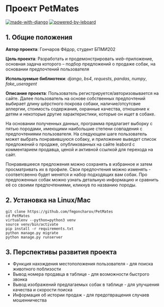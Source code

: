 # Проект PetMates

[![made-with-django](https://img.shields.io/badge/made%20with-Django-green)](https://www.djangoproject.com) [![powered-by-leboard](https://img.shields.io/badge/powered%20by-Leboard-informational)](https://leboard.ru)

## 1. Общие положения

**Автор проекта**: Гончаров Фёдор, студент БПМИ202

**Цель проекта**: Разработать и продемонстрировать _web_-приложение, основная задача которого – подбор предложений о продаже собак, на основании предпочтений пользователя

**Используемые библиотеки**: _django_, _bs4_, _requests_, _pandas_, _numpy_, _fake_useragent_

**Описание проекта**: Пользователь регистрируется/авторизовывается на сайте. Далее пользователь на основе собственных предпочтений выбирает длину шёрстного покрова собаки, наличие/отсутсвие аллергии, стоимость содержания, охранные качества, отношение к детям и некоторые другие характеристики, которые он ищет в собаке.

На основании полученных данных, программа предлагает выборку с пятью породами, имеющими наибольшие степени совпадения с предпочтениями пользователя. На следующем шаге пользователь может выбрать понравившуюся собаку, и приложение выведет список предложений о продаже, опубликованных на сайте leabord с комментарием продавца, ценой и активной ссылкой для перехода на сайт.

Понравившееся предложения можно сохранять в избранное и затем просматривать их в профиле. Свои предпочтения можно изменять - соответсвенно будет менятся и набор подходящих вам собак. Про предложенных собак можно узнать детальную информацию и сравнить её со своими предпочтениями, кликнув по названию породы.

## 2. Установка на Linux/Mac

```
git clone https://github.com/fmgoncharov/PetMates
cd PetMates
virtualenv --python=python3 venv
source venv/bin/activate
pip install -r requirements.txt
python manage.py migrate
python manage.py runserver
```

## 3. Перспективы развития проекта

* Функция нахождения местоположения пользователя - для поиска животного поблизости
* Вывод номера продавца в таблице - для возможности быстрого звонка
* Вывод изображений предлагаемых собак в таблице - для улучшения качества и скорости поиска
* Информация об истории продаж - для предотвращения случаев мошенничества
